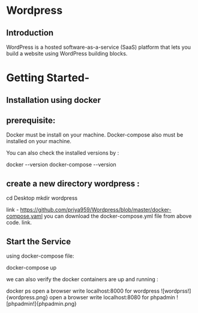 # Wordpress

## Introduction
WordPress is a hosted software-as-a-service (SaaS) platform that lets you build a website using WordPress building blocks.

# Getting Started-

## Installation using docker
## prerequisite:

Docker must be install on your machine.
Docker-compose also must be installed on your machine.

You can also check the installed versions by :

docker --version 
docker-compose --version

## create a new directory wordpress :

cd Desktop 
mkdir wordpress

link - https://github.com/priya959/Wordpress/blob/master/docker-compose.yaml
you can download the docker-compose.yml file from above code. link.

## Start the Service

using docker-compose file:

docker-compose up 


we can also verify the docker containers are up and running :

docker ps
open a browser write localhost:8000 for wordpress 
![wordprss!]{wordpress.png}
open a browser write localhost:8080 for phpadmin 
![phpadmin!]{phpadmin.png}
